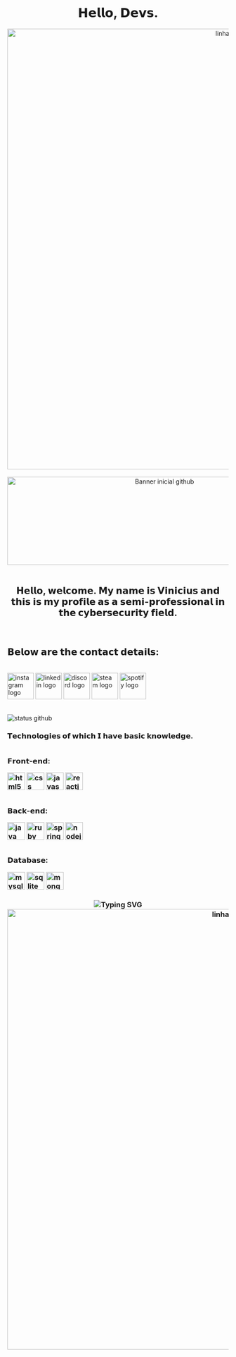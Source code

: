 <div align = "center">
    <h1 class = "h1">
        𝗛𝗲𝗹𝗹𝗼, 𝗗𝗲𝘃𝘀.
    </h1>
</div>

<div align = "center">
    <img src = "https://i.ibb.co/nsLgCtnX/linha-Titulo.png" alt = "linhaTitulo" width = "1000px">
</div>

<br>
<div align="center">
  <img src="https://media1.tenor.com/m/JxMYVQsA2gcAAAAC/stars-sky.gif" alt="Banner inicial github" height = "200" width = "700">
</div>
<br>

<div align = "center">
    <h2 class = "titulo">𝗛𝗲𝗹𝗹𝗼, 𝘄𝗲𝗹𝗰𝗼𝗺𝗲. 𝗠𝘆 𝗻𝗮𝗺𝗲 𝗶𝘀 𝗩𝗶𝗻𝗶𝗰𝗶𝘂𝘀 𝗮𝗻𝗱 𝘁𝗵𝗶𝘀 𝗶𝘀 𝗺𝘆 𝗽𝗿𝗼𝗳𝗶𝗹𝗲 𝗮𝘀 𝗮 𝘀𝗲𝗺𝗶-𝗽𝗿𝗼𝗳𝗲𝘀𝘀𝗶𝗼𝗻𝗮𝗹 𝗶𝗻 𝘁𝗵𝗲 𝗰𝘆𝗯𝗲𝗿𝘀𝗲𝗰𝘂𝗿𝗶𝘁𝘆 𝗳𝗶𝗲𝗹𝗱.
</div>

<br>
<div align = "left">
    <h2 class = "subtitulo">𝗕𝗲𝗹𝗼𝘄 𝗮𝗿𝗲 𝘁𝗵𝗲 𝗰𝗼𝗻𝘁𝗮𝗰𝘁 𝗱𝗲𝘁𝗮𝗶𝗹𝘀:</h3>
    <br>
</div>
<div align="display">
    <a href="https://www.instagram.com/vinni_lp07/"><img src="https://i.pinimg.com/736x/62/8c/31/628c312ab70e2a5de38b98ee1eea4647.jpg" width="60" height="60" alt="instagram logo"></a>
    <a href="https://www.linkedin.com/in/vinícius-luiz-b55965283/"><img src="https://i.pinimg.com/736x/19/40/ab/1940abcfbcbdbdb11b1b8fdbf2f01973.jpg" width="60" height="60" alt="linkedin logo"></a>
    <a href="https://discord.gg/santuario"><img src="https://i.pinimg.com/736x/45/cf/49/45cf49b84f0e12b244fe8f6202f82b82.jpg" width="60" height="60" alt="discord logo"></a>
    <a href="https://steamcommunity.com/profiles/76561199296382445/"><img src="https://i.pinimg.com/736x/e8/61/de/e861de5a9ad11ccc53708028df8b8c63.jpg" width="60" height="60" alt="steam logo"></a>
    <a href="https://open.spotify.com/user/wa0yvfm0ickvhwc8nm12as5tb?si=f998aba512d94647"><img src="https://i.pinimg.com/736x/56/ec/4d/56ec4d08b33aefa1f96cdab2412b1916.jpg" width="60" height="60" alt="spotify logo"></a>
</div>
<br>

<p align = "left">
    <img src = "https://github-readme-stats.vercel.app/api?username=Vinicius-Luiz07&show_icons=true&theme=github_dark" alt = "status github">
</p>
    <h3 class = "titulo"> 𝗧𝗲𝗰𝗵𝗻𝗼𝗹𝗼𝗴𝗶𝗲𝘀 𝗼𝗳 𝘄𝗵𝗶𝗰𝗵 𝗜 𝗵𝗮𝘃𝗲 𝗯𝗮𝘀𝗶𝗰 𝗸𝗻𝗼𝘄𝗹𝗲𝗱𝗴𝗲.
<br>
<div style = "display: inline_block" class = "tecnologias"></br>
    <p align = "left" font-size = "10">𝗙𝗿𝗼𝗻𝘁-𝗲𝗻𝗱:</p>
    <img align = "center" alt = "html5" src = "https://cdn.jsdelivr.net/gh/devicons/devicon/icons/html5/html5-original.svg" height="40">
    <img align = "center" alt = "css" src = "https://cdn.jsdelivr.net/gh/devicons/devicon/icons/css3/css3-original.svg" height="40">
    <img align = "center" alt = "javascript" src = "https://cdn.jsdelivr.net/gh/devicons/devicon/icons/javascript/javascript-original.svg" height="40">
    <img align = "center" alt = "reactjs" src = "https://cdn.jsdelivr.net/gh/devicons/devicon/icons/react/react-original.svg" height="40"> 
    <br>
    <br>
    <p align = "left">𝗕𝗮𝗰𝗸-𝗲𝗻𝗱:</p>
    <img align = "center" alt = "java" src = "https://cdn.jsdelivr.net/gh/devicons/devicon/icons/java/java-original.svg" height="40">
    <img align = "center" alt = "ruby" src = "https://cdn.jsdelivr.net/gh/devicons/devicon/icons/ruby/ruby-original.svg" height="40">
    <img align = "center" alt = "spring" src = "https://cdn.jsdelivr.net/gh/devicons/devicon/icons/spring/spring-original.svg" height="40">
    <img align = "center" alt = "nodejs" src = "https://cdn.jsdelivr.net/gh/devicons/devicon/icons/nodejs/nodejs-original.svg" height="40">
    <br>
    <br>
    <p align = "left">𝗗𝗮𝘁𝗮𝗯𝗮𝘀𝗲:</p>
    <img src="https://cdn.jsdelivr.net/gh/devicons/devicon/icons/mysql/mysql-original.svg" height="40" alt="mysql logo"/>
    <img src="https://cdn.jsdelivr.net/gh/devicons/devicon/icons/sqlite/sqlite-original.svg" height="40" alt="sqlite logo"/>
    <img src="https://cdn.jsdelivr.net/gh/devicons/devicon/icons/mongodb/mongodb-original.svg" height="40" alt="mongodb logo" />
</div></br>
<div align="center">
    <img align = "center "src = "https://readme-typing-svg.herokuapp.com?font=Fira+Code&pause=1000&color=F7F7F7&width=435&lines=𝗧𝗵𝗮𝗻𝗸+𝘆𝗼𝘂+𝘃𝗲𝗿𝘆+𝗺𝘂𝗰𝗵,+𝗴𝗼𝗼𝗱𝗯𝘆𝗲..." alt="Typing SVG">
    <br>
    <img src = "https://i.ibb.co/nsLgCtnX/linha-Titulo.png" alt = "linhaTitulo" width = "1000px">
</div>
